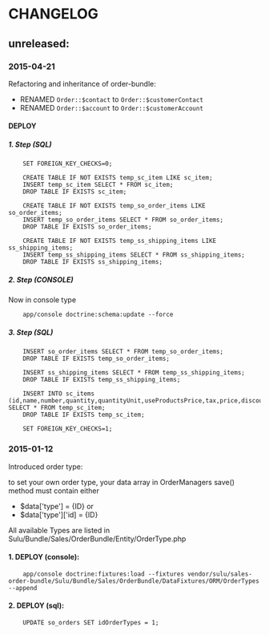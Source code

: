 # CHANGELOG

## unreleased:

### 2015-04-21

Refactoring and inheritance of order-bundle:

* RENAMED `Order::$contact` to `Order::$customerContact`
* RENAMED `Order::$account` to `Order::$customerAccount`

#### DEPLOY

##### 1. Step (SQL)

```{sql}
    SET FOREIGN_KEY_CHECKS=0;
    
    CREATE TABLE IF NOT EXISTS temp_sc_item LIKE sc_item;
    INSERT temp_sc_item SELECT * FROM sc_item;
    DROP TABLE IF EXISTS sc_item;
    
    CREATE TABLE IF NOT EXISTS temp_so_order_items LIKE so_order_items;
    INSERT temp_so_order_items SELECT * FROM so_order_items;
    DROP TABLE IF EXISTS so_order_items;
    
    CREATE TABLE IF NOT EXISTS temp_ss_shipping_items LIKE ss_shipping_items;
    INSERT temp_ss_shipping_items SELECT * FROM ss_shipping_items;
    DROP TABLE IF EXISTS ss_shipping_items;
```

##### 2. Step (CONSOLE)

Now in console type 

```
    app/console doctrine:schema:update --force
```

##### 3. Step (SQL)

```{sql}
    INSERT so_order_items SELECT * FROM temp_so_order_items;
    DROP TABLE IF EXISTS temp_so_order_items;

    INSERT ss_shipping_items SELECT * FROM temp_ss_shipping_items;
    DROP TABLE IF EXISTS temp_ss_shipping_items;

    INSERT INTO sc_items (id,name,number,quantity,quantityUnit,useProductsPrice,tax,price,discount,description,weight,width,height,length,supplierName,created,changed,bitmaskStatus,totalNetPrice,idAccountsSupplier,idProducts,idUsersChanger,idUsersCreator,idOrderAddressesDelivery) SELECT * FROM temp_sc_item;
    DROP TABLE IF EXISTS temp_sc_item;

    SET FOREIGN_KEY_CHECKS=1;
```

### 2015-01-12

Introduced order type:

to set your own order type, your data array in OrderManagers save() method must contain either

* $data['type'] = {ID}
    or
* $data['type']['id] = {ID}

All available Types are listed in Sulu/Bundle/Sales/OrderBundle/Entity/OrderType.php

#### 1. DEPLOY (console):
```
    app/console doctrine:fixtures:load --fixtures vendor/sulu/sales-order-bundle/Sulu/Bundle/Sales/OrderBundle/DataFixtures/ORM/OrderTypes --append
```
#### 2. DEPLOY (sql):
```
    UPDATE so_orders SET idOrderTypes = 1;
```
